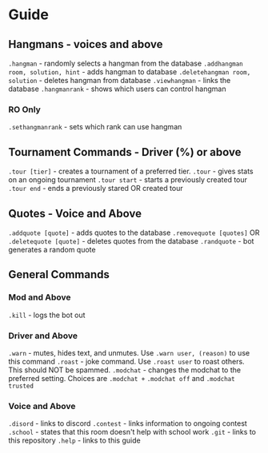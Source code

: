 # Guide

## Hangmans - voices and above
`.hangman` - randomly selects a hangman from the database
`.addhangman room, solution, hint` - adds hangman to database
`.deletehangman room, solution` - deletes hangman from database
`.viewhangman` - links the database
`.hangmanrank` - shows which users can control hangman
### RO Only
`.sethangmanrank` - sets which rank can use hangman
## Tournament Commands - Driver (%) or above
`.tour [tier]` - creates a tournament of a preferred tier.
`.tour` - gives stats on an ongoing tournament
`.tour start` - starts a previously created tour
`.tour end` - ends a previously stared OR created tour
## Quotes - Voice and Above
`.addquote [quote]` - adds quotes to the database
`.removequote [quotes]` OR `.deletequote [quote]` -  deletes quotes from the database
`.randquote` - bot generates a random quote
## General Commands
### Mod and Above
`.kill` - logs the bot out
### Driver and Above
`.warn` - mutes, hides text, and unmutes. Use `.warn user, (reason)` to use this command
`.roast` - joke command. Use `.roast user` to roast others. This should NOT be spammed.
`.modchat` - changes the modchat to the preferred setting. Choices are `.modchat +` `.modchat off` and `.modchat trusted`
### Voice and Above
`.disord` - links to discord
`.contest` - links information to ongoing contest
`.school` - states that this room doesn't help with school work
`.git` - links to this repository
`.help` - links to this guide

